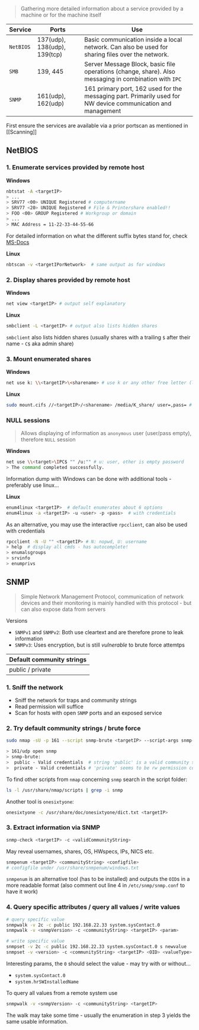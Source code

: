 > Gathering more detailed information about a service provided by a machine or for the machine itself

| Service | Ports | Use |
| - | - | - |
| `NetBIOS` | 137(udp), 138(udp), 139(tcp) | Basic communication inside a local network. Can also be used for sharing files over the network. |
| `SMB` |  139, 445 | Server Message Block, basic file operations (change, share). Also messaging in combination with `IPC` |
| `SNMP` |  161(udp), 162(udp) | 161 primary port, 162 used for the messaging part. Primarily used for NW device communication and management | 

First ensure the services are available via a prior portscan as mentioned in [[Scanning]]

## NetBIOS

### 1. Enumerate services provided by remote host

**Windows**
```bash
nbtstat -A <targetIP>
> ...
> SRV77 <00> UNIQUE Registered # computername
> SRV77 <20> UNIQUE Registered # File & Printershare enabled!!
> FOO <00> GROUP Registered # Workgroup or domain
> ...
> MAC Address = 11-22-33-44-55-66
```

For detailed information on what the different suffix bytes stand for, check [MS-Docs](https://msdn.microsoft.com/en-us/library/cc224454.aspx)

**Linux**
```bash
nbtscan -v <targetIPorNetwork>  # same output as for windows
```

### 2. Display shares provided by remote host

**Windows**
```bash
net view <targetIP> # output self explanatory
```

**Linux**
```bash
smbclient -L <targetIP> # output also lists hidden shares
```

`smbclient` also lists hidden shares (usually shares with a trailing `$` after their name - `C$` aka admin share)

### 3. Mount enumerated shares

**Windows**
```bash
net use k: \\<targetIP>\<sharename> # use k or any other free letter (like C:\)
```

**Linux**
```bash
sudo mount.cifs //<targetIP>/<sharename> /media/K_share/ user=,pass= # anonymous login
```


### NULL sessions

> Allows displaying of information as `anonymous` user (user/pass empty), therefore `NULL` session

**Windows**
```bash
net use \\<target>\IPC$ "" /u:"" # u: user, other is empty password
> The command completed successfully.
```

Information dump with Windows can be done with additional tools - preferably use linux...

**Linux**
```bash
enum4linux <targetIP>  # default enumerates about 6 options
enum4linux -a <targetIP> -u <user> -p <pass>  # with credentials
```

As an alternative, you may use the interactive `rpcclient`, can also be used with credentials

```bash
rpcclient -N -U "" <targetIP> # N: nopwd, U: username
> help  # display all cmds - has autocomplete!
> enumalsgroups
> srvinfo
> enumprivs
```


## SNMP

> Simple Network Management Protocol, communication of network devices and their monitoring is mainly handled with this protocol - but can also expose data from servers

Versions
- `SNMPv1` and `SNMPv2`: Both use cleartext and are therefore prone to leak information
- `SNMPv3`: Uses encryption, but is still *vulnerable* to brute force attemtps

| Default community strings |
| - |
| public  /  private |

### 1. Sniff the network 

- Sniff the network for traps and community strings
- Read permission will suffice
- Scan for hosts with open `SNMP` ports and an exposed service

### 2. Try default community strings / brute force 

```bash
sudo nmap -sU -p 161 --script snmp-brute <targetIP> --script-args snmp-brute.communitiesdb=/usr/share/seclists/Discovery/SNMP/common-snmp-community-strings.txt

> 161/udp open snmp
> snmp-brute:
>  public - Valid credentials  # string 'public' is a valid community string
>  private - Valid credentials # 'private' seems to be rw permission com. str.
```

To find other scripts from `nmap` concerning `snmp` search in the script folder:

```bash
ls -l /usr/share/nmap/scripts | grep -i snmp
```

Another tool is `onesixtyone`:

```bash
onesixtyone -c /usr/share/doc/onesixtyone/dict.txt <targetIP>
```

### 3. Extract information via SNMP

```bash
snmp-check <targetIP> -c <validCommunityString>
```

May reveal usernames, shares, OS, HWspecs, IPs, NICS etc.

```bash
snmpenum <targetIP> <communityString> <configfile>
# configfile under /usr/share/snmpenum/windows.txt
```

`snmpenum` is an alternative tool (has to be installed) and outputs the `OID`s in a more readable format (also comment out line 4 in `/etc/snmp/snmp.conf` to have it work)

### 4. Query specific attributes / query all values / write values

```bash
# query specific value
snmpwalk -v 2c -c public 192.168.22.33 system.sysContact.0
snmpwalk -v <snmpVersion> -c <communityString> <targetIP> <param>

# write specific value
snmpset -v 2c -c public 192.168.22.33 system.sysContact.0 s newvalue
snmpset -v <version> -c <communityString> <targetIP> <OID> <valueType> <newValue>
```

Interesting params, the `0` should select the value - may try with or without...
- `system.sysContact.0`
- `system.hrSWInstalledName`

To query all values from a remote system use

```bash
snmpwalk -v <snmpVersion> -c <communityString> <targetIP>
```

The walk may take some time - usually the enumeration in step 3 yields the same usable information.